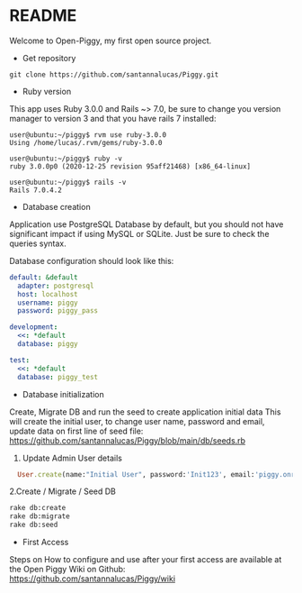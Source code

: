 # README

Welcome to Open-Piggy, my first open source project.

* Get repository

```shell
git clone https://github.com/santannalucas/Piggy.git
```

* Ruby version

This app uses Ruby 3.0.0 and Rails ~> 7.0, be sure to change you version manager to version 3 and that you have rails 7 installed:

```shell
user@ubuntu:~/piggy$ rvm use ruby-3.0.0
Using /home/lucas/.rvm/gems/ruby-3.0.0

user@ubuntu:~/piggy$ ruby -v
ruby 3.0.0p0 (2020-12-25 revision 95aff21468) [x86_64-linux]

user@ubuntu:~/piggy$ rails -v
Rails 7.0.4.2

```

* Database creation

Application use PostgreSQL Database by default, but you should not have significant impact if using MySQL or SQLite. Just be sure to check the queries syntax.

Database configuration should look like this:
```yml
default: &default
  adapter: postgresql
  host: localhost
  username: piggy
  password: piggy_pass

development:
  <<: *default
  database: piggy

test:
  <<: *default
  database: piggy_test
```

* Database initialization

Create, Migrate DB and run the seed to create application initial data
This will create the initial user, to change user name, password and email, update data on first line of seed file: https://github.com/santannalucas/Piggy/blob/main/db/seeds.rb

1. Update Admin User details

```ruby
  User.create(name:"Initial User", password:'Init123', email:'piggy.onrails@gmail.com', role_id:1, active: true)
```

2.Create / Migrate / Seed DB

```bash
rake db:create
rake db:migrate
rake db:seed
```

* First Access 

Steps on How to configure and use after your first access are available at the Open Piggy Wiki on Github:
https://github.com/santannalucas/Piggy/wiki


